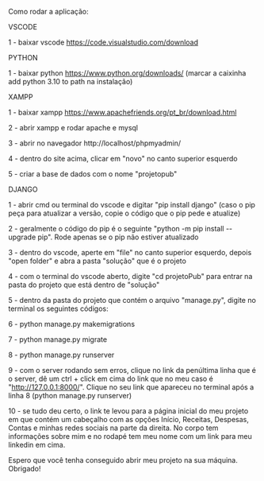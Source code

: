 Como rodar a aplicação:

VSCODE

1 - baixar vscode https://code.visualstudio.com/download

PYTHON

1 - baixar python https://www.python.org/downloads/ (marcar a caixinha add python 3.10 to path na instalação)

XAMPP

1 - baixar xampp https://www.apachefriends.org/pt_br/download.html

2 - abrir xampp e rodar apache e mysql

3 - abrir no navegador http://localhost/phpmyadmin/

4 - dentro do site acima, clicar em "novo" no canto superior esquerdo

5 - criar a base de dados com o nome "projetopub"

DJANGO

1 - abrir cmd ou terminal do vscode e digitar "pip install django" (caso o pip peça para atualizar a versão, copie o código que o pip pede e atualize)

2 - geralmente o código do pip é o seguinte "python -m pip install --upgrade pip". Rode apenas se o pip não estiver atualizado

3 - dentro do vscode, aperte em "file" no canto superior esquerdo, depois "open folder" e abra a pasta "solução" que é o projeto

4 - com o terminal do vscode aberto, digite "cd projetoPub" para entrar na pasta do projeto que está dentro de "solução"

5 - dentro da pasta do projeto que contém o arquivo "manage.py", digite no terminal os seguintes códigos:

6 - python manage.py makemigrations

7 - python manage.py migrate

8 - python manage.py runserver

9 - com o server rodando sem erros, clique no link da penúltima linha que é o server, dê um ctrl + click em cima do link que no meu caso é "http://127.0.0.1:8000/". Clique no seu link que apareceu no terminal após a linha 8 (python manage.py runserver)

10 - se tudo deu certo, o link te levou para a página inicial do meu projeto em que contém um cabeçalho com as opções Início, Receitas, Despesas, Contas e minhas redes sociais na parte da direita. No corpo tem informações sobre mim e no rodapé tem meu nome com um link para meu linkedin em cima.

Espero que você tenha conseguido abrir meu projeto na sua máquina. Obrigado!
